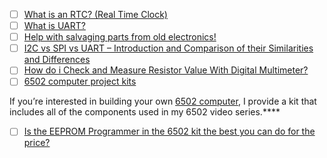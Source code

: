 

- [ ] [What is an RTC? (Real Time Clock)](https://learn.adafruit.com/ds1307-real-time-clock-breakout-board-kit/what-is-an-rtc)
- [ ] [What is UART?](https://www.rohde-schwarz.com/us/products/test-and-measurement/essentials-test-equipment/digital-oscilloscopes/understanding-uart_254524.html)
- [ ] [Help with salvaging parts from old electronics!](https://forum.arduino.cc/t/help-with-salvaging-parts-from-old-electronics/646634/15)
- [ ] [I2C vs SPI vs UART – Introduction and Comparison of their Similarities and Differences](https://www.totalphase.com/blog/2021/12/i2c-vs-spi-vs-uart-introduction-and-comparison-similarities-differences/)
- [ ] [How do i Check and Measure Resistor Value With Digital Multimeter?](https://www.youtube.com/watch?v=1bohzeqWW8I)
- [ ] [6502 computer project kits](https://eater.net/shop)

If you’re interested in building your own [6502 computer](https://eater.net/6502), I provide a kit that includes all of the components used in my 6502 video series.****

- [ ] [Is the EEPROM Programmer in the 6502 kit the best you can do for the price?](https://www.reddit.com/r/beneater/comments/u6tiko/is_the_eeprom_programmer_in_the_6502_kit_the_best)
